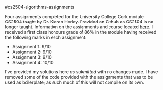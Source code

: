 #cs2504-algorithms-assignments

Four assignments completed for the University College Cork module CS2504 taught by Dr. Kieran Herley. Provided on Github as CS2504 is no longer taught. Information on the assignments and course located [here](http://www.cs.ucc.ie/~kieran/cs2504/). I received a first class honours grade of 86% in the module having received the following marks in each assignment:

* Assignment 1: 9/10
* Assignment 2: 9/10
* Assignment 3: 9/10
* Assignment 4: 10/10

I've provided my solutions here *as submitted* with no changes made. I have removed some of the code provided with the assignments that was to be used as boilerplate; as such much of this will not compile on its own.